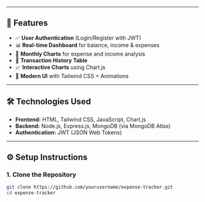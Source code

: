 
---

## 🚀 Features

- ✅ **User Authentication** (Login/Register with JWT)
- 📊 **Real-time Dashboard** for balance, income & expenses
- 📆 **Monthly Charts** for expense and income analysis
- 📂 **Transaction History Table**
- 📈 **Interactive Charts** using Chart.js
- 🎨 **Modern UI** with Tailwind CSS + Animations

---

## 🛠️ Technologies Used

- **Frontend:** HTML, Tailwind CSS, JavaScript, Chart.js
- **Backend:** Node.js, Express.js, MongoDB (via MongoDB Atlas)
- **Authentication:** JWT (JSON Web Tokens)

---

## ⚙️ Setup Instructions

### 1. Clone the Repository

```bash
git clone https://github.com/yourusername/expense-tracker.git
cd expense-tracker
